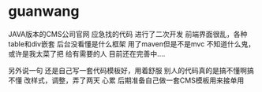 # guanwang
JAVA版本的CMS公司官网
应急找的代码
进行了二次开发
前端界面很乱，各种table和div嵌套
后台没看懂是什么框架
用了maven但是不是mvc 不知道什么鬼，或许是我太菜了把
给有需要的人
目前还在完善中....



另外说一句  还是自己写一套代码模板好，用着舒服
别人的代码真的是搞不懂啊搞不懂  改样式，调整，弄了两天
心累
后期准备自己做一套CMS模板用来接单用
